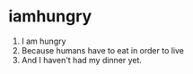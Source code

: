 # iamhungry

1. I am hungry
2. Because humans have to eat in order to live
3. And I haven't had my dinner yet.
